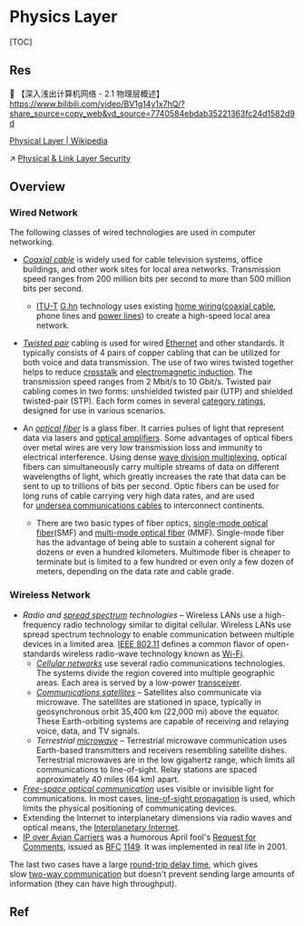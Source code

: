 # Physics Layer

[TOC]



## Res
🔗 【深入浅出计算机网络 - 2.1 物理层概述】 https://www.bilibili.com/video/BV1g14y1x7hQ/?share_source=copy_web&vd_source=7740584ebdab35221363fc24d1582d9d

[Physical Layer | Wikipedia](https://en.wikipedia.org/wiki/Physical_layer)

↗ [Physical & Link Layer Security](../../../../CyberSecurity/Network%20Security/🏇%20Network%20Security%20Basics%20&%20Protocols/🔌%20Physical%20(Link)%20Layer%20Security/Physical%20&%20Link%20Layer%20Security.md)



## Overview
### Wired Network
The following classes of wired technologies are used in computer networking.
- _[Coaxial cable](https://en.wikipedia.org/wiki/Coaxial_cable "Coaxial cable")_ is widely used for cable television systems, office buildings, and other work sites for local area networks. Transmission speed ranges from 200 million bits per second to more than 500 million bits per second.
	- [ITU-T](https://en.wikipedia.org/wiki/ITU-T "ITU-T") [G.hn](https://en.wikipedia.org/wiki/G.hn "G.hn") technology uses existing [home wiring](https://en.wikipedia.org/wiki/Home_wiring "Home wiring")([coaxial cable](https://en.wikipedia.org/wiki/Ethernet_over_coax "Ethernet over coax"), phone lines and [power lines](https://en.wikipedia.org/wiki/Power_line_communication "Power line communication")) to create a high-speed local area network.

- _[Twisted pair](https://en.wikipedia.org/wiki/Twisted_pair "Twisted pair")_ cabling is used for wired [Ethernet](https://en.wikipedia.org/wiki/Ethernet "Ethernet") and other standards. It typically consists of 4 pairs of copper cabling that can be utilized for both voice and data transmission. The use of two wires twisted together helps to reduce [crosstalk](https://en.wikipedia.org/wiki/Crosstalk_(electronics) "Crosstalk (electronics)") and [electromagnetic induction](https://en.wikipedia.org/wiki/Electromagnetic_induction "Electromagnetic induction"). The transmission speed ranges from 2 Mbit/s to 10 Gbit/s. Twisted pair cabling comes in two forms: unshielded twisted pair (UTP) and shielded twisted-pair (STP). Each form comes in several [category ratings](https://en.wikipedia.org/wiki/Category_cable "Category cable"), designed for use in various scenarios.

- An _[optical fiber](https://en.wikipedia.org/wiki/Optical_fiber "Optical fiber")_ is a glass fiber. It carries pulses of light that represent data via lasers and [optical amplifiers](https://en.wikipedia.org/wiki/Optical_amplifier "Optical amplifier"). Some advantages of optical fibers over metal wires are very low transmission loss and immunity to electrical interference. Using dense [wave division multiplexing](https://en.wikipedia.org/wiki/Wavelength-division_multiplexing "Wavelength-division multiplexing"), optical fibers can simultaneously carry multiple streams of data on different wavelengths of light, which greatly increases the rate that data can be sent to up to trillions of bits per second. Optic fibers can be used for long runs of cable carrying very high data rates, and are used for [undersea communications cables](https://en.wikipedia.org/wiki/Undersea_communications_cables "Undersea communications cables") to interconnect continents. 
	- There are two basic types of fiber optics, [single-mode optical fiber](https://en.wikipedia.org/wiki/Single-mode_optical_fiber "Single-mode optical fiber")(SMF) and [multi-mode optical fiber](https://en.wikipedia.org/wiki/Multi-mode_optical_fiber "Multi-mode optical fiber") (MMF). Single-mode fiber has the advantage of being able to sustain a coherent signal for dozens or even a hundred kilometers. Multimode fiber is cheaper to terminate but is limited to a few hundred or even only a few dozen of meters, depending on the data rate and cable grade.
### Wireless Network
- _Radio and [spread spectrum](https://en.wikipedia.org/wiki/Spread_spectrum "Spread spectrum") technologies_ – Wireless LANs use a high-frequency radio technology similar to digital cellular. Wireless LANs use spread spectrum technology to enable communication between multiple devices in a limited area. [IEEE 802.11](https://en.wikipedia.org/wiki/IEEE_802.11 "IEEE 802.11") defines a common flavor of open-standards wireless radio-wave technology known as [Wi-Fi](https://en.wikipedia.org/wiki/Wi-Fi "Wi-Fi").
	- _[Cellular networks](https://en.wikipedia.org/wiki/Cellular_network "Cellular network")_ use several radio communications technologies. The systems divide the region covered into multiple geographic areas. Each area is served by a low-power [transceiver](https://en.wikipedia.org/wiki/Transceiver "Transceiver").
	- _[Communications satellites](https://en.wikipedia.org/wiki/Communications_satellite "Communications satellite")_ – Satellites also communicate via microwave. The satellites are stationed in space, typically in geosynchronous orbit 35,400 km (22,000 mi) above the equator. These Earth-orbiting systems are capable of receiving and relaying voice, data, and TV signals.
	- _Terrestrial [microwave](https://en.wikipedia.org/wiki/Microwave "Microwave")_ – Terrestrial microwave communication uses Earth-based transmitters and receivers resembling satellite dishes. Terrestrial microwaves are in the low gigahertz range, which limits all communications to line-of-sight. Relay stations are spaced approximately 40 miles (64 km) apart.
- _[Free-space optical communication](https://en.wikipedia.org/wiki/Free-space_optical_communication "Free-space optical communication")_ uses visible or invisible light for communications. In most cases, [line-of-sight propagation](https://en.wikipedia.org/wiki/Line-of-sight_propagation "Line-of-sight propagation") is used, which limits the physical positioning of communicating devices.
- Extending the Internet to interplanetary dimensions via radio waves and optical means, the [Interplanetary Internet](https://en.wikipedia.org/wiki/Interplanetary_Internet "Interplanetary Internet").
- [IP over Avian Carriers](https://en.wikipedia.org/wiki/IP_over_Avian_Carriers "IP over Avian Carriers") was a humorous April fool's [Request for Comments](https://en.wikipedia.org/wiki/Request_for_Comments "Request for Comments"), issued as [RFC](https://en.wikipedia.org/wiki/RFC_(identifier) "RFC (identifier)") [1149](https://datatracker.ietf.org/doc/html/rfc1149). It was implemented in real life in 2001.

The last two cases have a large [round-trip delay time](https://en.wikipedia.org/wiki/Round-trip_delay_time "Round-trip delay time"), which gives slow [two-way communication](https://en.wikipedia.org/wiki/Two-way_communication "Two-way communication") but doesn't prevent sending large amounts of information (they can have high throughput).



## Ref

